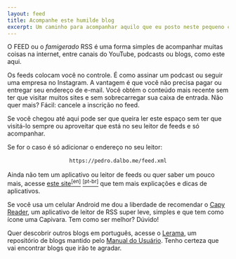 ```yaml
---
layout: feed
title: Acompanhe este humilde blog
excerpt: Um caminho para acompanhar aquilo que eu posto neste pequeno cantinho.
---
```

<section class="texto-geral">
<p>O FEED ou o <i>famigerado</i> RSS é uma forma simples de acompanhar muitas coisas na internet, entre canais do YouTube, podcasts ou blogs, como este aqui.</p>
<p>Os feeds colocam você no controle. É como assinar um podcast ou seguir uma empresa no Instagram.  
A vantagem é que você não precisa pagar ou entregar seu endereço de e-mail. Você obtém o conteúdo mais recente sem ter que visitar muitos sites e sem sobrecarregar sua caixa de entrada.  
Não quer mais? Fácil: cancele a inscrição no feed.</p>

<p>Se você chegou até aqui pode ser que queira ler este espaço sem ter que visitá-lo sempre ou aproveitar que está no seu leitor de feeds e só acompanhar.</p>

<p>Se for o caso é só adicionar o endereço no seu leitor:</p>

<aside style="text-align: center;"><code style="background-color: var(--color-link); color: var(--color-background); padding: 2px 5px; display: inline-block;">https://pedro.dalbo.me/feed.xml</code></aside>

<p>Ainda não tem um aplicativo ou leitor de feeds ou quer saber um pouco mais, acesse <a href="https://aboutfeeds.com/" title="Original em inglês">este site<sup>[en]</sup></a> <a href="https://aboutfeeds-com.translate.goog/?_x_tr_sl=en&_x_tr_tl=pt&_x_tr_hl=pt-BR&_x_tr_pto=wapp" title="Traduzido para o português"><sup>[pt-br]</sup></a> que tem mais explicações e dicas de aplicativos.</p>

<p>Se você usa um celular Android me dou a liberdade de recomendar o <a href="https://play.google.com/store/apps/details?id=com.capyreader.app" title="Um leitor que tem uma Capivara de mascote S2">Capy Reader</a>, um aplicativo de leitor de RSS super leve, simples e que tem como ícone uma Capivara. Tem como ser melhor? Dúvido!</p>

<p>Quer descobrir outros blogs em português, acesse o <a href="https://lerama.pcdomanual.com/" title="Repositório de Blogs pt-br">Lerama</a>, um repositório de blogs mantido pelo <a href="https://manualdousuario.net" title="Excelente blog de tecnologia">Manual do Usuário</a>. Tenho certeza que vai encontrar blogs que irão te agradar.</p>
</section>